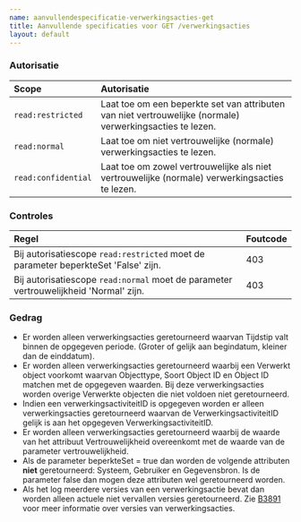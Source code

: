 ```yaml
---
name: aanvullendespecificatie-verwerkingsacties-get
title: Aanvullende specificaties voor GET /verwerkingsacties
layout: default
---
```


### Autorisatie

| Scope | Autorisatie | 
| :---- | :---- |
| `read:restricted` | Laat toe om een beperkte set van attributen van niet vertrouwelijke (normale) verwerkingsacties te lezen.
| `read:normal` | Laat toe om niet vertrouwelijke (normale) verwerkingsacties te lezen.
| `read:confidential` | Laat toe om zowel vertrouwelijke als niet vertrouwelijke (normale) verwerkingsacties te lezen.     

### Controles

| Regel | Foutcode |
| :---- | :---- |
| Bij autorisatiescope `read:restricted` moet de parameter beperkteSet 'False' zijn. | 403 |
| Bij autorisatiescope `read:normal` moet de parameter vertrouwelijkheid 'Normal' zijn. | 403 |


### Gedrag

* Er worden alleen verwerkingsacties geretourneerd waarvan Tijdstip valt binnen de opgegeven periode. (Groter of gelijk aan begindatum, kleiner dan de einddatum).
* Er worden alleen verwerkingsacties geretourneerd waarbij een Verwerkt object voorkomt waarvan Objecttype, Soort Object ID en Object ID matchen met de opgegeven waarden. Bij deze verwerkingsacties worden overige Verwerkte objecten die niet voldoen niet geretourneerd.
* Indien een verwerkingsactiviteitID is opgegeven worden er alleen verwerkingsacties geretourneerd waarvan de VerwerkingsactiviteitID gelijk is aan het opgegeven VerwerkingsactiviteitID.
* Er worden alleen verwerkingsacties geretourneerd waarbij de waarde van het attribuut Vertrouwelijkheid overeenkomt met de waarde van de parameter vertrouwelijkheid.
* Als de parameter beperkteSet = true dan worden de volgende attributen **niet** geretourneerd: Systeem, Gebruiker en Gegevensbron. Is de parameter false dan mogen deze attributen wel geretourneerd worden.
* Als het log meerdere versies van een verwerkingsactie bevat dan worden alleen actuele niet vervallen versies geretourneerd. Zie [B3891](../achtergronddocumentatie/ontwerp/artefacten/3891.md) voor meer informatie over versies van verwerkingsacties.


